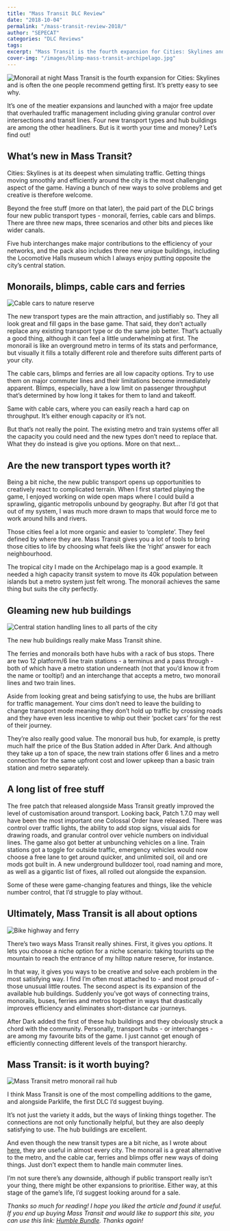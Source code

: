 ```yaml
---
title: "Mass Transit DLC Review"
date: "2018-10-04"
permalink: "/mass-transit-review-2018/"
author: "SEPECAT"
categories: "DLC Reviews"
tags:
excerpt: "Mass Transit is the fourth expansion for Cities: Skylines and is often the one people recommend getting first. It’s pretty easy to see why." 
cover-img: "/images/blimp-mass-transit-archipelago.jpg"
---
```


![Monorail at night](/images/monorail-night-skylines.jpg)
Mass Transit is the fourth expansion for Cities: Skylines and is often the one people recommend getting first. It’s pretty easy to see why.

It’s one of the meatier expansions and launched with a major free update that overhauled traffic management including giving granular control over intersections and transit lines. Four new transport types and hub buildings are among the other headliners. But is it worth your time and money? Let’s find out!

## What’s new in Mass Transit?

Cities: Skylines is at its deepest when simulating traffic. Getting things moving smoothly and efficiently around the city is the most challenging aspect of the game. Having a bunch of new ways to solve problems and get creative is therefore welcome.

Beyond the free stuff (more on that later), the paid part of the DLC brings four new public transport types - monorail, ferries, cable cars and blimps. There are three new maps, three scenarios and other bits and pieces like wider canals.

Five hub interchanges make major contributions to the efficiency of your networks, and the pack also includes three new unique buildings, including the Locomotive Halls museum which I always enjoy putting opposite the city’s central station.

## Monorails, blimps, cable cars and ferries

![Cable cars to nature reserve](/images/cable-car-nature-reserve.jpg)

The new transport types are the main attraction, and justifiably so. They all look great and fill gaps in the base game. That said, they don’t actually replace any existing transport type or do the same job better.
That’s actually a good thing, although it can feel a little underwhelming at first. The monorail is like an overground metro in terms of its stats and performance, but visually it fills a totally different role and therefore suits different parts of your city.

The cable cars, blimps and ferries are all low capacity options. Try to use them on major commuter lines and their limitations become immediately apparent. Blimps, especially, have a low limit on passenger throughput that’s determined by how long it takes for them to land and takeoff. 

Same with cable cars, where you can easily reach a hard cap on throughput. It’s either enough capacity or it’s not. 

But that’s not really the point. The existing metro and train systems offer all the capacity you could need and the new types don’t need to replace that. What they do instead is give you options. More on that next… 

## Are the new transport types worth it?

Being a bit niche, the new public transport opens up opportunities to creatively react to complicated terrain. When I first started playing the game, I enjoyed working on wide open maps where I could build a sprawling, gigantic metropolis unbound by geography. But after I’d got that out of my system, I was much more drawn to maps that would force me to work around hills and rivers. 

Those cities feel a lot more organic and easier to ‘complete’. They feel defined by where they are. Mass Transit gives you a lot of tools to bring those cities to life by choosing what feels like the ‘right’ answer for each neighbourhood.

The tropical city I made on the Archipelago map is a good example. It needed a high capacity transit system to move its 40k population between islands but a metro system just felt wrong. The monorail achieves the same thing but suits the city perfectly.

## Gleaming new hub buildings

![Central station handling lines to all parts of the city](/images/multiplatform-station-passthrough.jpg)

The new hub buildings really make Mass Transit shine.

The ferries and monorails both have hubs with a rack of bus stops. There are two 12 platform/6 line train stations - a terminus and a pass through - both of which have a metro station underneath (not that you’d know it from the name or tooltip!) and an interchange that accepts a metro, two monorail lines and two train lines.

Aside from looking great and being satisfying to use, the hubs are brilliant for traffic management. Your cims don’t need to leave the building to change transport mode meaning they don’t hold up traffic by crossing roads and they have even less incentive to whip out their ‘pocket cars’ for the rest of their journey.

They’re also really good value. The monorail bus hub, for example, is pretty much half the price of the Bus Station added in After Dark. And although they take up a ton of space, the new train stations offer 6 lines and a metro connection for the same upfront cost and lower upkeep than a basic train station and metro separately.

## A long list of free stuff

The free patch that released alongside Mass Transit greatly improved the level of customisation around transport. Looking back, Patch 1.7.0 may well have been the most important one Colossal Order have released.
There was control over traffic lights, the ability to add stop signs, visual aids for drawing roads, and granular control over vehicle numbers on individual lines. The game also got better at unbunching vehicles on a line.
Train stations got a toggle for outside traffic, emergency vehicles would now choose a free lane to get around quicker, and unlimited soil, oil and ore mods got built in. A new underground bulldozer tool, road naming and more, as well as a gigantic list of fixes, all rolled out alongside the expansion.

Some of these were game-changing features and things, like the vehicle number control, that I’d struggle to play without.

## Ultimately, Mass Transit is all about options

![Bike highway and ferry](/images/ferry-bike-highway.jpg)

There’s two ways Mass Transit really shines. First, it gives you *options*. It lets you choose a niche option for a niche scenario: taking tourists up the mountain to reach the entrance of my hilltop nature reserve, for instance.

In that way, it gives you ways to be creative and solve each problem in the most satisfying way. I find I’m often most attached to - and most proud of - those unusual little routes.
The second aspect is its expansion of the available hub buildings. Suddenly you’ve got ways of connecting trains, monorails, buses, ferries and metros together in ways that drastically improves efficiency and eliminates short-distance car journeys.

After Dark added the first of these hub buildings and they obviously struck a chord with the community. Personally, transport hubs - or interchanges - are among my favourite bits of the game. I just cannot get enough of efficiently connecting different levels of the transport hierarchy.

## Mass Transit: is it worth buying?

![Mass Transit metro monorail rail hub](/images/city-centre-hub.jpg)

I think Mass Transit is one of the most compelling additions to the game, and alongside Parklife, the first DLC I’d suggest buying.

It’s not just the variety it adds, but the ways of linking things together. The connections are not only functionally helpful, but they are also deeply satisfying to use. The hub buildings are excellent.

And even though the new transit types are a bit niche, as I wrote about [here](/guide-every-type-public-transport/), they are useful in almost every city. The monorail is a great alternative to the metro, and the cable car, ferries and blimps offer new ways of doing things. Just don’t expect them to handle main commuter lines.

I’m not sure there’s any downside, although if public transport really isn’t your thing, there might be other expansions to prioritise. Either way, at this stage of the game’s life, I’d suggest looking around for a sale.

*Thanks so much for reading! I hope you liked the article and found it useful. If you end up buying Mass Transit and would like to support this site, you can use this link: [Humble Bundle](https://www.humblebundle.com/store/cities-skylines-mass-transit?partner=twcb). Thanks again!*